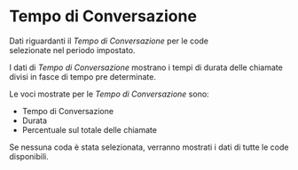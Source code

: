 # Tempo di Conversazione

Dati riguardanti il *Tempo di Conversazione* per le code  
selezionate nel periodo impostato.

I dati di *Tempo di Conversazione* mostrano i tempi di durata delle 
chiamate divisi in fasce di tempo pre determinate.

Le voci mostrate per le *Tempo di Conversazione* sono:

- Tempo di Conversazione
- Durata
- Percentuale sul totale delle chiamate

Se nessuna coda è stata selezionata, verranno mostrati i dati di tutte
le code disponibili.

